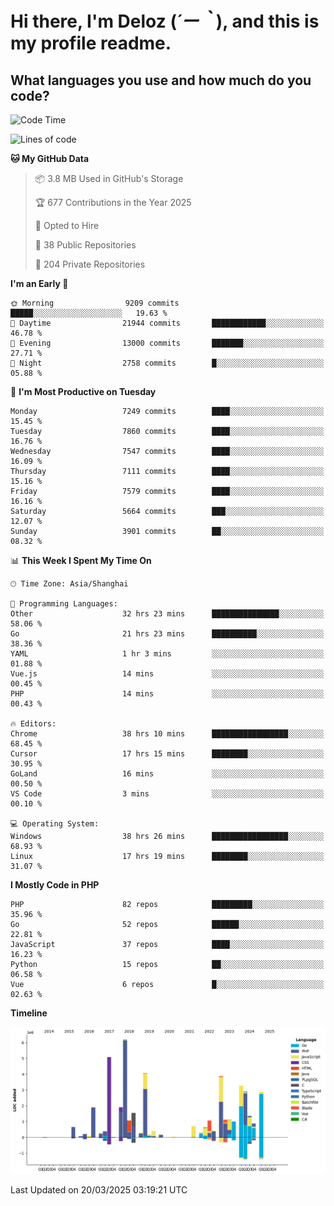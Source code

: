 # **Hi there, I'm Deloz (*´ー｀*), and this is my profile readme.**

## **What languages you use and how much do you code?**

<!--START_SECTION:waka-->
![Code Time](http://img.shields.io/badge/Code%20Time-5%2C942%20hrs%2015%20mins-blue)

![Lines of code](https://img.shields.io/badge/From%20Hello%20World%20I%27ve%20Written-45.8%20million%20lines%20of%20code-blue)

**🐱 My GitHub Data** 

> 📦 3.8 MB Used in GitHub's Storage 
 > 
> 🏆 677 Contributions in the Year 2025
 > 
> 💼 Opted to Hire
 > 
> 📜 38 Public Repositories 
 > 
> 🔑 204 Private Repositories 
 > 
**I'm an Early 🐤** 

```text
🌞 Morning                9209 commits        █████░░░░░░░░░░░░░░░░░░░░   19.63 % 
🌆 Daytime                21944 commits       ████████████░░░░░░░░░░░░░   46.78 % 
🌃 Evening                13000 commits       ███████░░░░░░░░░░░░░░░░░░   27.71 % 
🌙 Night                  2758 commits        █░░░░░░░░░░░░░░░░░░░░░░░░   05.88 % 
```
📅 **I'm Most Productive on Tuesday** 

```text
Monday                   7249 commits        ████░░░░░░░░░░░░░░░░░░░░░   15.45 % 
Tuesday                  7860 commits        ████░░░░░░░░░░░░░░░░░░░░░   16.76 % 
Wednesday                7547 commits        ████░░░░░░░░░░░░░░░░░░░░░   16.09 % 
Thursday                 7111 commits        ████░░░░░░░░░░░░░░░░░░░░░   15.16 % 
Friday                   7579 commits        ████░░░░░░░░░░░░░░░░░░░░░   16.16 % 
Saturday                 5664 commits        ███░░░░░░░░░░░░░░░░░░░░░░   12.07 % 
Sunday                   3901 commits        ██░░░░░░░░░░░░░░░░░░░░░░░   08.32 % 
```


📊 **This Week I Spent My Time On** 

```text
🕑︎ Time Zone: Asia/Shanghai

💬 Programming Languages: 
Other                    32 hrs 23 mins      ███████████████░░░░░░░░░░   58.06 % 
Go                       21 hrs 23 mins      ██████████░░░░░░░░░░░░░░░   38.36 % 
YAML                     1 hr 3 mins         ░░░░░░░░░░░░░░░░░░░░░░░░░   01.88 % 
Vue.js                   14 mins             ░░░░░░░░░░░░░░░░░░░░░░░░░   00.45 % 
PHP                      14 mins             ░░░░░░░░░░░░░░░░░░░░░░░░░   00.43 % 

🔥 Editors: 
Chrome                   38 hrs 10 mins      █████████████████░░░░░░░░   68.45 % 
Cursor                   17 hrs 15 mins      ████████░░░░░░░░░░░░░░░░░   30.95 % 
GoLand                   16 mins             ░░░░░░░░░░░░░░░░░░░░░░░░░   00.50 % 
VS Code                  3 mins              ░░░░░░░░░░░░░░░░░░░░░░░░░   00.10 % 

💻 Operating System: 
Windows                  38 hrs 26 mins      █████████████████░░░░░░░░   68.93 % 
Linux                    17 hrs 19 mins      ████████░░░░░░░░░░░░░░░░░   31.07 % 
```

**I Mostly Code in PHP** 

```text
PHP                      82 repos            █████████░░░░░░░░░░░░░░░░   35.96 % 
Go                       52 repos            ██████░░░░░░░░░░░░░░░░░░░   22.81 % 
JavaScript               37 repos            ████░░░░░░░░░░░░░░░░░░░░░   16.23 % 
Python                   15 repos            ██░░░░░░░░░░░░░░░░░░░░░░░   06.58 % 
Vue                      6 repos             █░░░░░░░░░░░░░░░░░░░░░░░░   02.63 % 
```



**Timeline**

![Lines of Code chart](https://raw.githubusercontent.com/deloz/deloz/main/assets/bar_graph.png)


 Last Updated on 20/03/2025 03:19:21 UTC
<!--END_SECTION:waka-->

